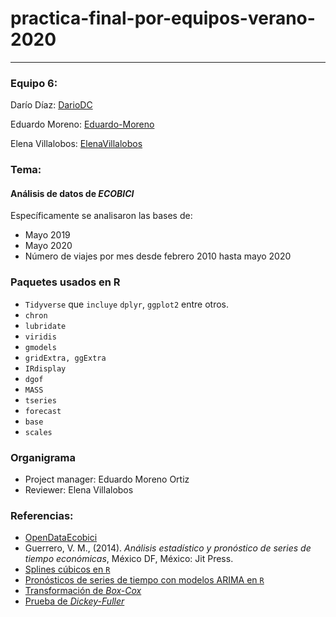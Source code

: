 # practica-final-por-equipos-verano-2020

__________________________

### Equipo $6$:

Darío Díaz:  [DarioDC](https://github.com/DarioDC)

Eduardo Moreno: [Eduardo-Moreno](https://github.com/Eduardo-Moreno)

Elena Villalobos: [ElenaVillalobos](https://github.com/ElenaVillalobos)

### Tema:

#### Análisis de datos de *ECOBICI*

Específicamente se analisaron las bases de: 

- Mayo $2019$
- Mayo $2020$
- Número de viajes por mes desde febrero $2010$ hasta mayo $2020$

### Paquetes usados en R

- `Tidyverse` que `incluye` `dplyr`, `ggplot2` entre otros.
- `chron`
- `lubridate`
- `viridis`
- `gmodels`
- `gridExtra, ggExtra`
- `IRdisplay`
- `dgof`
- `MASS`
- `tseries`
- `forecast`
- `base`
- `scales`

### Organigrama
- Project manager: Eduardo Moreno Ortiz
- Reviewer: Elena Villalobos

### Referencias:

- [OpenDataEcobici](https://www.ecobici.cdmx.gob.mx/es/informacion-del-servicio/open-data)
- Guerrero, V. M., (2014). *Análisis estadístico y pronóstico de series de tiempo económicas*, México DF, México: Jit Press.
- [Splines cúbicos en `R`](https://astrostatistics.psu.edu/su07/R/html/stats/html/splinefun.html)
- [Pronósticos de series de tiempo con modelos ARIMA en `R`](https://rpubs.com/riazakhan94/arima_with_example)
- [Transformación de *Box-Cox*](http://betaeconomia.blogspot.com/2019/11/transformaciones-de-series-temporales.html)
- [Prueba de *Dickey-Fuller*](https://nwfsc-timeseries.github.io/atsa-labs/sec-boxjenkins-aug-dickey-fuller.html)

